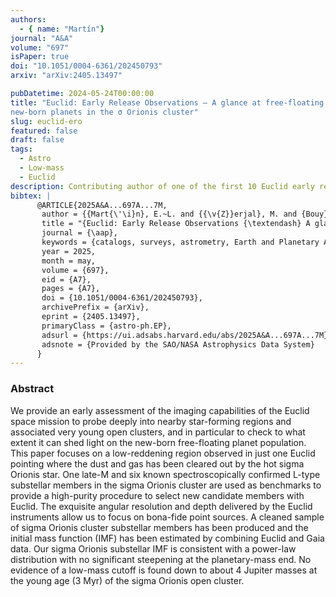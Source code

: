 ```yaml
---
authors:
  - { name: "Martín"}
journal: "A&A"
volume: "697"
isPaper: true
doi: "10.1051/0004-6361/202450793"
arxiv: "arXiv:2405.13497"

pubDatetime: 2024-05-24T00:00:00
title: "Euclid: Early Release Observations – A glance at free-floating
new-born planets in the σ Orionis cluster"
slug: euclid-ero
featured: false
draft: false
tags:
  - Astro
  - Low-mass
  - Euclid
description: Contributing author of one of the first 10 Euclid early release observations journal articles, accepted in Astronomy & Astrophysics
bibtex: |
      @ARTICLE{2025A&A...697A...7M,
       author = {{Mart{\'\i}n}, E.~L. and {{\v{Z}}erjal}, M. and {Bouy}, H. and {Martin-Gonzalez}, D. and {Mu{\~n}oz Torres}, S. and {Barrado}, D. and {Olivares}, J. and {P{\'e}rez-Garrido}, A. and {Mas-Buitrago}, P. and {Cruz}, P. and {Solano}, E. and {Zapatero Osorio}, M.~R. and {Lodieu}, N. and {B{\'e}jar}, V.~J.~S. and {Zhang}, J. -Y. and {del Burgo}, C. and {Hu{\'e}lamo}, N. and {Laureijs}, R. and {Mora}, A. and {Saifollahi}, T. and {Cuillandre}, J. -C. and {Schirmer}, M. and {Tata}, R. and {Points}, S. and {Phan-Bao}, N. and {Goldman}, B. and {Casewell}, S.~L. and {Reyl{\'e}}, C. and {Smart}, R.~L. and {Dominguez-Tagle}, C. and {Escobar}, A. and {Sedighi}, N. and {Tsilia}, S. and {Vitas}, N. and {Ayadi}, A. and {Aghanim}, N. and {Altieri}, B. and {Andreon}, S. and {Auricchio}, N. and {Baldi}, M. and {Balestra}, A. and {Bardelli}, S. and {Basset}, A. and {Bender}, R. and {Bonino}, D. and {Branchini}, E. and {Brescia}, M. and {Brinchmann}, J. and {Camera}, S. and {Capobianco}, V. and {Carbone}, C. and {Carretero}, J. and {Casas}, S. and {Castellano}, M. and {Cavuoti}, S. and {Cimatti}, A. and {Congedo}, G. and {Conselice}, C.~J. and {Conversi}, L. and {Copin}, Y. and {Corcione}, L. and {Courbin}, F. and {Courtois}, H.~M. and {Cropper}, M. and {Da Silva}, A. and {Degaudenzi}, H. and {Di Giorgio}, A.~M. and {Dinis}, J. and {Dubath}, F. and {Dupac}, X. and {Dusini}, S. and {Ealet}, A. and {Farina}, M. and {Farrens}, S. and {Ferriol}, S. and {Fosalba}, P. and {Frailis}, M. and {Franceschi}, E. and {Fumana}, M. and {Galeotta}, S. and {Garilli}, B. and {Gillard}, W. and {Gillis}, B. and {Giocoli}, C. and {G{\'o}mez-Alvarez}, P. and {Grazian}, A. and {Grupp}, F. and {Guzzo}, L. and {Haugan}, S.~V.~H. and {Hoar}, J. and {Hoekstra}, H. and {Holmes}, W. and {Hook}, I. and {Hormuth}, F. and {Hornstrup}, A. and {Hu}, D. and {Hudelot}, P. and {Jahnke}, K. and {Jhabvala}, M. and {Keih{\"a}nen}, E. and {Kermiche}, S. and {Kiessling}, A. and {Kilbinger}, M. and {Kitching}, T. and {Kohley}, R. and {Kubik}, B. and {K{\"u}mmel}, M. and {Kunz}, M. and {Kurki-Suonio}, H. and {Le Mignant}, D. and {Ligori}, S. and {Lilje}, P.~B. and {Lindholm}, V. and {Lloro}, I. and {Maino}, D. and {Maiorano}, E. and {Mansutti}, O. and {Marggraf}, O. and {Martinet}, N. and {Marulli}, F. and {Massey}, R. and {Medinaceli}, E. and {Mei}, S. and {Melchior}, M. and {Mellier}, Y. and {Meneghetti}, M. and {Meylan}, G. and {Mohr}, J.~J. and {Moresco}, M. and {Moscardini}, L. and {Niemi}, S. -M. and {Padilla}, C. and {Paltani}, S. and {Pasian}, F. and {Pedersen}, K. and {Percival}, W.~J. and {Pettorino}, V. and {Pires}, S. and {Polenta}, G. and {Poncet}, M. and {Popa}, L.~A. and {Pozzetti}, L. and {Racca}, G.~D. and {Raison}, F. and {Rebolo}, R. and {Renzi}, A. and {Rhodes}, J. and {Riccio}, G. and {Rix}, Hans-Walter and {Romelli}, E. and {Roncarelli}, M. and {Rossetti}, E. and {Saglia}, R. and {Sapone}, D. and {Sartoris}, B. and {Sauvage}, M. and {Scaramella}, R. and {Schneider}, P. and {Secroun}, A. and {Seidel}, G. and {Seiffert}, M. and {Serrano}, S. and {Sirignano}, C. and {Sirri}, G. and {Stanco}, L. and {Tallada-Cresp{\'\i}}, P. and {Taylor}, A.~N. and {Teplitz}, H.~I. and {Tereno}, I. and {Toledo-Moreo}, R. and {Tsyganov}, A. and {Tutusaus}, I. and {Valenziano}, L. and {Vassallo}, T. and {Verdoes Kleijn}, G. and {Wang}, Y. and {Weller}, J. and {Williams}, O.~R. and {Zucca}, E. and {Baccigalupi}, C. and {Willis}, G. and {Simon}, P. and {Mart{\'\i}n-Fleitas}, J. and {Scott}, D.},
       title = "{Euclid: Early Release Observations {\textendash} A glance at free-floating newborn planets in the {\ensuremath{\sigma}} Orionis cluster}",
       journal = {\aap},
       keywords = {catalogs, surveys, astrometry, Earth and Planetary Astrophysics, Astrophysics of Galaxies, Instrumentation and Methods for Astrophysics, Solar and Stellar Astrophysics},
       year = 2025,
       month = may,
       volume = {697},
       eid = {A7},
       pages = {A7},
       doi = {10.1051/0004-6361/202450793},
       archivePrefix = {arXiv},
       eprint = {2405.13497},
       primaryClass = {astro-ph.EP},
       adsurl = {https://ui.adsabs.harvard.edu/abs/2025A&A...697A...7M},
       adsnote = {Provided by the SAO/NASA Astrophysics Data System}
      }
---
```


### Abstract

>>
We provide an early assessment of the imaging capabilities of the Euclid space mission to probe deeply into nearby star-forming regions and associated very young open clusters, and in particular to check to what extent it can shed light on the new-born free-floating planet population. This paper focuses on a low-reddening region observed in just one Euclid pointing where the dust and gas has been cleared out by the hot sigma Orionis star. One late-M and six known spectroscopically confirmed L-type substellar members in the sigma Orionis cluster are used as benchmarks to provide a high-purity procedure to select new candidate members with Euclid. The exquisite angular resolution and depth delivered by the Euclid instruments allow us to focus on bona-fide point sources. A cleaned sample of sigma Orionis cluster substellar members has been produced and the initial mass function (IMF) has been estimated by combining Euclid and Gaia data. Our sigma Orionis substellar IMF is consistent with a power-law distribution with no significant steepening at the planetary-mass end. No evidence of a low-mass cutoff is found down to about 4 Jupiter masses at the young age (3 Myr) of the sigma Orionis open cluster.

